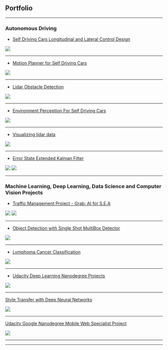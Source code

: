 ## Portfolio

---

### Autonomous Driving 

- [Self Driving Cars Longitudinal and Lateral Control Design](https://github.com/enginBozkurt/SelfDrivingCarsControlDesign)
<img src="images/control.jpg?raw=true"/>

---
- [Motion Planner for Self Driving Cars](https://github.com/enginBozkurt/MotionPlanner)
<img src="images/motion.jpg?raw=true"/>

---
- [Lidar Obstacle Detection](https://github.com/enginBozkurt/LidarObstacleDetection)

<img src="images/lidar.gif?raw=true"/>

---

- [Environment Perception For Self Driving Cars](https://github.com/enginBozkurt/Environment-Perception-For-Self-Driving-Cars)

<img src="images/envpercep.jpg?raw=true"/>

---

- [Visualizing lidar data](https://github.com/enginBozkurt/Visualizing-lidar-data)

<img src="images/58125546-7924eb00-7c19-11e9-93e1-c69c5465edb9.png?raw=true"/>

---

- [Error State Extended Kalman Filter](https://github.com/enginBozkurt/Error-State-Extended-Kalman-Filter)

<img src="images/ekf3.jpg?raw=true"/>
<img src="images/EKF.jpg?raw=true"/>

---



### Machine Learning, Deep Learning, Data Science and Computer Vision Projects

- [Traffic  Management Project - Grab: AI for S.E.A](https://github.com/enginBozkurt/Grab_AI)

<img src="images/GrabAI1.jpg?raw=true"/>
<img src="images/GrabAI2.jpg?raw=true"/>

---

- [Object Detection with Single Shot MultiBox Detector](https://github.com/enginBozkurt/Object_Detection_With_SSD)

<img src="images/ssd.gif?raw=true"/>

---

- [Lymphoma Cancer Classification](https://github.com/enginBozkurt/Lymphoma-Cancer-Classification)

<img src="images/CancerProject.jpg?raw=true"/>

---

- [Udacity Deep Learning Nanodegree Projects](https://github.com/enginBozkurt/deep-learning-nanodegree)

<img src="images/DLNanodegree.jpg?raw=true"/>

---

 [Style Transfer with Deep Neural Networks](https://github.com/enginBozkurt/Style-Transfer-with-Deep-Neural-Networks)

<img src="images/StyleTransfer.jpg?raw=true"/>

---

[Udacity Google Nanodegree Mobile Web Specialist Project](https://github.com/enginBozkurt/udacity-mws-restaurant-stage3)

<img src="images/MobileWeb.jpg?raw=true"/>

---




---

